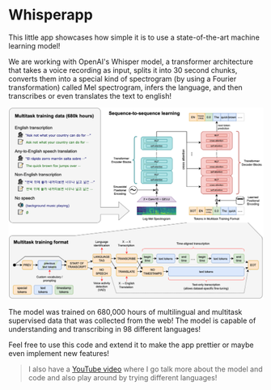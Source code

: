 # Whisperapp
This little app showcases how simple it is to use a state-of-the-art machine learning model! 

We are working with OpenAI's Whisper model, a transformer architecture that takes a voice recording as input, splits it into 30 second chunks, converts them into a special kind of spectrogram (by using a Fourier transformation) called Mel spectrogram, infers the language, and then transcribes or even translates the text to english!

![Whisper Model Architecture](img/WhisperModel.png "Whisper Model Architecture")

The model was trained on 680,000 hours of multilingual and multitask supervised data that was collected from the web! The model is capable of understanding and transcribing in 98 different languages!

Feel free to use this code and extend it to make the app prettier or maybe even implement new features!

> I also have a [YouTube video](https://youtu.be/nIEsBcR17oE) where I go talk more about the model and code and also play around by trying different languages!
